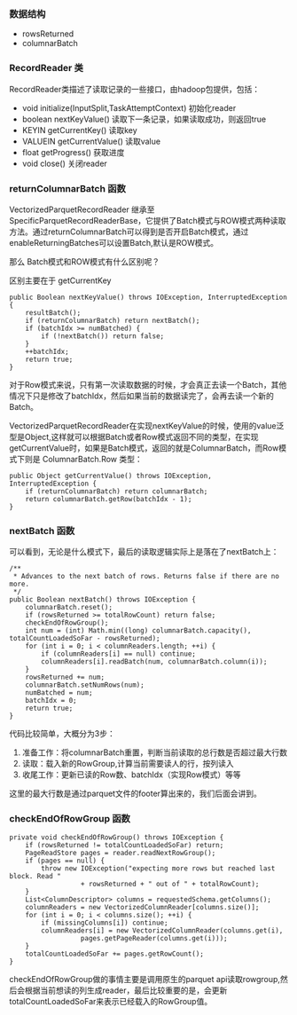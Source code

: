 ### 数据结构

- rowsReturned
- columnarBatch

### RecordReader 类
RecordReader类描述了读取记录的一些接口，由hadoop包提供，包括：

-   void initialize(InputSplit,TaskAttemptContext) 初始化reader
-   boolean nextKeyValue() 读取下一条记录，如果读取成功，则返回true
-   KEYIN getCurrentKey()  读取key
-   VALUEIN getCurrentValue() 读取value
-   float getProgress() 获取进度
-   void close() 关闭reader


### returnColumnarBatch 函数
VectorizedParquetRecordReader 继承至 SpecificParquetRecordReaderBase，它提供了Batch模式与ROW模式两种读取方法。通过returnColumnarBatch可以得到是否开启Batch模式，通过enableReturningBatches可以设置Batch,默认是ROW模式。

那么 Batch模式和ROW模式有什么区别呢？

区别主要在于 getCurrentKey
```
public Boolean nextKeyValue() throws IOException, InterruptedException {
	resultBatch();
	if (returnColumnarBatch) return nextBatch();
	if (batchIdx >= numBatched) {
		if (!nextBatch()) return false;
	}
	++batchIdx;
	return true;
}
```
对于Row模式来说，只有第一次读取数据的时候，才会真正去读一个Batch，其他情况下只是修改了batchIdx，然后如果当前的数据读完了，会再去读一个新的Batch。

VectorizedParquetRecordReader在实现nextKeyValue的时候，使用的value泛型是Object,这样就可以根据Batch或者Row模式返回不同的类型，在实现getCurrentValue时，如果是Batch模式，返回的就是ColumnarBatch，而Row模式下则是 ColumnarBatch.Row 类型：

```
public Object getCurrentValue() throws IOException, InterruptedException {
	if (returnColumnarBatch) return columnarBatch;
	return columnarBatch.getRow(batchIdx - 1);
}
```

### nextBatch 函数
可以看到，无论是什么模式下，最后的读取逻辑实际上是落在了nextBatch上：

```
/**
 * Advances to the next batch of rows. Returns false if there are no more.
 */
public Boolean nextBatch() throws IOException {
	columnarBatch.reset();
	if (rowsReturned >= totalRowCount) return false;
	checkEndOfRowGroup();
	int num = (int) Math.min((long) columnarBatch.capacity(), totalCountLoadedSoFar - rowsReturned);
	for (int i = 0; i < columnReaders.length; ++i) {
		if (columnReaders[i] == null) continue;
		columnReaders[i].readBatch(num, columnarBatch.column(i));
	}
	rowsReturned += num;
	columnarBatch.setNumRows(num);
	numBatched = num;
	batchIdx = 0;
	return true;
}
```

代码比较简单，大概分为3步：
1. 准备工作：将columnarBatch重置，判断当前读取的总行数是否超过最大行数
2. 读取：载入新的RowGroup,计算当前需要读人的行，按列读入
3. 收尾工作：更新已读的Row数、batchIdx（实现Row模式）等等

这里的最大行数是通过parquet文件的footer算出来的，我们后面会讲到。

### checkEndOfRowGroup 函数
```
private void checkEndOfRowGroup() throws IOException {
	if (rowsReturned != totalCountLoadedSoFar) return;
	PageReadStore pages = reader.readNextRowGroup();
	if (pages == null) {
		throw new IOException("expecting more rows but reached last block. Read "
		          + rowsReturned + " out of " + totalRowCount);
	}
	List<ColumnDescriptor> columns = requestedSchema.getColumns();
	columnReaders = new VectorizedColumnReader[columns.size()];
	for (int i = 0; i < columns.size(); ++i) {
		if (missingColumns[i]) continue;
		columnReaders[i] = new VectorizedColumnReader(columns.get(i),
		          pages.getPageReader(columns.get(i)));
	}
	totalCountLoadedSoFar += pages.getRowCount();
}
```
checkEndOfRowGroup做的事情主要是调用原生的parquet api读取rowgroup,然后会根据当前想读的列生成reader，最后比较重要的是，会更新totalCountLoadedSoFar来表示已经载入的RowGroup值。

